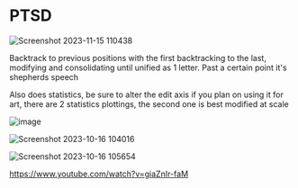 # PTSD

![Screenshot 2023-11-15 110438](https://github.com/777388/PTSD/assets/96343159/82a4dd25-5aa1-4ffd-80f8-c22b97ea1f8f)

Backtrack to previous positions with the first backtracking to the last, modifying and consolidating until unified as 1 letter. Past a certain point it's shepherds speech

Also does statistics, be sure to alter the edit axis if you plan on using it for art, there are 2 statistics plottings, the second one is best modified at scale

![image](https://github.com/777388/PTSD/assets/96343159/118d423f-a5eb-41cf-ab42-bb451a43190b)


![Screenshot 2023-10-16 104016](https://github.com/777388/PTSD/assets/96343159/998f6ce1-6aa1-4ead-96fb-c8ceed626e78)

![Screenshot 2023-10-16 105654](https://github.com/777388/PTSD/assets/96343159/a7c87876-113c-4092-969f-2d6cb28ca86b)


https://www.youtube.com/watch?v=giaZnIr-faM
